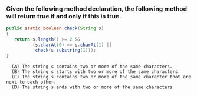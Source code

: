 ### Given the following method declaration, the following method will return true if and only if this is true.

```java
public static boolean check(String s)
{
   return s.length() >= 2 &&
          (s.charAt(0) == s.charAt(1) ||
           check(s.substring(1)));
}
```

      (A) The string s contains two or more of the same characters.
      (B) The string s starts with two or more of the same characters.
      (C) The string s contains two or more of the same character that are next to each other.
      (D) The string s ends with two or more of the same characters

